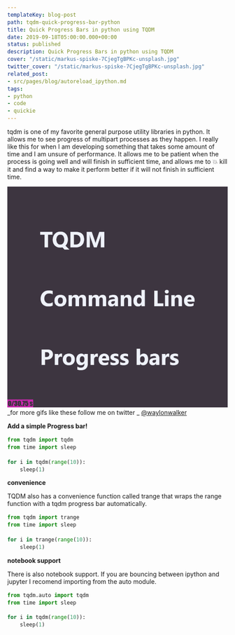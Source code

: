 ```yaml
---
templateKey: blog-post
path: tqdm-quick-progress-bar-python
title: Quick Progress Bars in python using TQDM
date: 2019-09-18T05:00:00.000+00:00
status: published
description: Quick Progress Bars in python using TQDM
cover: "/static/markus-spiske-7CjegTgBPKc-unsplash.jpg"
twitter_cover: "/static/markus-spiske-7CjegTgBPKc-unsplash.jpg"
related_post:
- src/pages/blog/autoreload_ipython.md
tags:
- python
- code
- quickie
---
```

tqdm is one of my favorite general purpose utility libraries in python.  It allows me to see progress of multipart processes as they happen.  I really like this for when I am developing something that takes some amount of time and I am unsure of performance.  It allows me to be patient when the process is going well and will finish in sufficient time, and allows me to 💥 kill it and find a way to make it perform better if it will not finish in sufficient time.

![](/tqdm2.gif)
_for more gifs like these follow me on twitter _
[@waylonwalker](https://twitter.com/_WaylonWalker)

**Add a simple Progress bar!**
```python
from tqdm import tqdm
from time import sleep

for i in tqdm(range(10)):
	sleep(1)
```

**convenience**

TQDM also has a convenience function called trange that wraps the range function with a tqdm progress bar automatically.

```python
from tqdm import trange
from time import sleep

for i in trange(range(10)):
	sleep(1)
```


**notebook support**

There is also notebook support.  If you are bouncing between ipython and jupyter I recomend importing from the auto module.

```python
from tqdm.auto import tqdm
from time import sleep

for i in tqdm(range(10)):
	sleep(1)
```